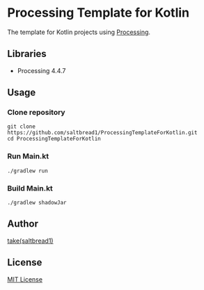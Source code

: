 # Processing Template for Kotlin

The template for Kotlin projects using [Processing](https://processing.org/).

## Libraries

- Processing 4.4.7

## Usage

### Clone repository

```
git clone https://github.com/saltbread1/ProcessingTemplateForKotlin.git
cd ProcessingTemplateForKotlin
```

### Run Main.kt

```
./gradlew run
```

### Build Main.kt

```
./gradlew shadowJar
```

## Author

[take(saltbread1)](https://github.com/saltbread1)

## License

[MIT License](https://github.com/saltbread1/ProcessingTemplateForKotlin/blob/main/LICENSE)
